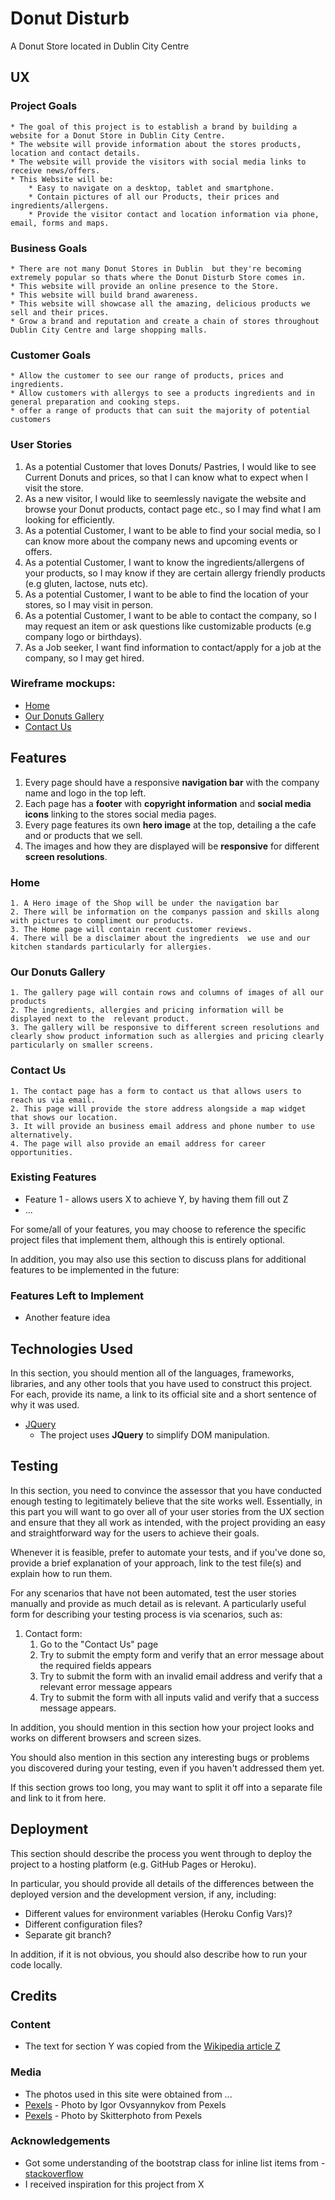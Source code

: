 # Donut Disturb

A Donut Store located in Dublin City Centre
 
## UX

### Project Goals
    * The goal of this project is to establish a brand by building a website for a Donut Store in Dublin City Centre.
    * The website will provide information about the stores products, location and contact details.
    * The website will provide the visitors with social media links to receive news/offers.
    * This Website will be:
        * Easy to navigate on a desktop, tablet and smartphone.
        * Contain pictures of all our Products, their prices and ingredients/allergens.
        * Provide the visitor contact and location information via phone, email, forms and maps.
### Business Goals
    * There are not many Donut Stores in Dublin  but they're becoming extremely popular so thats where the Donut Disturb Store comes in.
    * This website will provide an online presence to the Store.
    * This website will build brand awareness.
    * This website will showcase all the amazing, delicious products we sell and their prices.
    * Grow a brand and reputation and create a chain of stores throughout Dublin City Centre and large shopping malls.

### Customer Goals
    * Allow the customer to see our range of products, prices and ingredients.
    * Allow customers with allergys to see a products ingredients and in general preparation and cooking steps.
    * offer a range of products that can suit the majority of potential customers

### User Stories
1. As a potential Customer that loves Donuts/ Pastries, I would like to see Current Donuts and prices, so that I can know what to expect when I visit the store.
2. As a new visitor, I would like to seemlessly navigate the website and browse your Donut products, contact page etc.,  so I may find what I am looking for efficiently.
3. As a potential Customer, I want to be able to find your social media, so I can know more about the company news and upcoming events or offers. 
4. As a potential Customer, I want to know the ingredients/allergens of your products, so I may know if they are certain allergy friendly products (e.g gluten, lactose, nuts etc). 
5. As a potential Customer, I want to be able to find the location of your stores, so I may visit in person.
6. As a potential Customer, I want to be able to contact the company, so I may request an item or ask questions like customizable products (e.g company logo or birthdays).
7. As a Job seeker, I want find information to contact/apply for a job at the company, so I may get hired.

### Wireframe mockups: 
- [Home](https://imgur.com/gfRzbZR)
- [Our Donuts Gallery](https://imgur.com/ScpSXN8)
- [Contact Us](https://imgur.com/UcMB8kd)

## Features
1. Every page should have a responsive **navigation bar** with the company name and logo in the top left.
2. Each page has a **footer** with **copyright information** and **social media icons** linking to the stores social media pages. ​
3. Every page features its own **hero image** at the top, detailing a the cafe and or products that we sell.
4. The images and how they are displayed will be **responsive** for different **screen resolutions**.
### Home
    1. A Hero image of the Shop will be under the navigation bar
    2. There will be information on the companys passion and skills along with pictures to compliment our products.
    3. The Home page will contain recent customer reviews.
    4. There will be a disclaimer about the ingredients  we use and our kitchen standards particularly for allergies.
### Our Donuts Gallery
    1. The gallery page will contain rows and columns of images of all our products
    2. The ingredients, allergies and pricing information will be displayed next to the  relevant product.
    3. The gallery will be responsive to different screen resolutions and clearly show product information such as allergies and pricing clearly particularly on smaller screens. 
### Contact Us    
    1. The contact page has a form to contact us that allows users to reach us via email. 
    2. This page will provide the store address alongside a map widget that shows our location.
    3. It will provide an business email address and phone number to use alternatively.
    4. The page will also provide an email address for career opportunities.  

### Existing Features
- Feature 1 - allows users X to achieve Y, by having them fill out Z
- ...

For some/all of your features, you may choose to reference the specific project files that implement them, although this is entirely optional.

In addition, you may also use this section to discuss plans for additional features to be implemented in the future:

### Features Left to Implement
- Another feature idea

## Technologies Used

In this section, you should mention all of the languages, frameworks, libraries, and any other tools that you have used to construct this project. For each, provide its name, a link to its official site and a short sentence of why it was used.

- [JQuery](https://jquery.com)
    - The project uses **JQuery** to simplify DOM manipulation.


## Testing

In this section, you need to convince the assessor that you have conducted enough testing to legitimately believe that the site works well. Essentially, in this part you will want to go over all of your user stories from the UX section and ensure that they all work as intended, with the project providing an easy and straightforward way for the users to achieve their goals.

Whenever it is feasible, prefer to automate your tests, and if you've done so, provide a brief explanation of your approach, link to the test file(s) and explain how to run them.

For any scenarios that have not been automated, test the user stories manually and provide as much detail as is relevant. A particularly useful form for describing your testing process is via scenarios, such as:

1. Contact form:
    1. Go to the "Contact Us" page
    2. Try to submit the empty form and verify that an error message about the required fields appears
    3. Try to submit the form with an invalid email address and verify that a relevant error message appears
    4. Try to submit the form with all inputs valid and verify that a success message appears.

In addition, you should mention in this section how your project looks and works on different browsers and screen sizes.

You should also mention in this section any interesting bugs or problems you discovered during your testing, even if you haven't addressed them yet.

If this section grows too long, you may want to split it off into a separate file and link to it from here.

## Deployment

This section should describe the process you went through to deploy the project to a hosting platform (e.g. GitHub Pages or Heroku).

In particular, you should provide all details of the differences between the deployed version and the development version, if any, including:
- Different values for environment variables (Heroku Config Vars)?
- Different configuration files?
- Separate git branch?

In addition, if it is not obvious, you should also describe how to run your code locally.


## Credits

### Content
- The text for section Y was copied from the [Wikipedia article Z](https://en.wikipedia.org/wiki/Z)

### Media
- The photos used in this site were obtained from ...
- [Pexels](https://www.pexels.com/photo/donuts-and-bagel-display-205961/)  -  Photo by Igor Ovsyannykov from Pexels
- [Pexels](https://www.pexels.com/photo/pizza-kitchen-recipe-rolling-pin-9510/)  - Photo by Skitterphoto from Pexels
### Acknowledgements
- Got some understanding of the bootstrap class for inline list items from - [stackoverflow](https://stackoverflow.com/questions/45650184/bootstrap-4-inline-list/45650251)
- I received inspiration for this project from X
